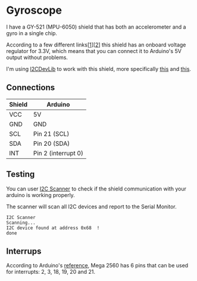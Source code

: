 # Gyroscope

I have a GY-521 (MPU-6050) shield that has both an accelerometer and a gyro in a single chip.

According to a few different links[[1](http://dummyscodes.blogspot.com.br/2014/07/mpu6050-gy-521-breakout-arduino-mega.html)][[2](http://forum.arduino.cc/index.php?topic=166113.0)] this shield has an onboard voltage regulator for 3.3V, which means that you can connect it to Arduino's 5V output without problems.

I'm using [I2CDevLib](https://github.com/jrowberg/i2cdevlib) to work with this shield, more specifically [this](https://github.com/jrowberg/i2cdevlib/tree/master/Arduino/I2Cdev) and [this](https://github.com/jrowberg/i2cdevlib/tree/master/Arduino/MPU6050).

## Connections

Shield | Arduino
-------|--------
VCC    | 5V
GND    | GND
SCL    | Pin 21 (SCL)
SDA    | Pin 20 (SDA)
INT    | Pin 2 (interrupt 0)

## Testing

You can user [I2C Scanner](http://playground.arduino.cc/Main/I2cScanner) to check if the shield communication with your arduino is working properly.

The scanner will scan all I2C devices and report to the Serial Monitor.

```
I2C Scanner
Scanning...
I2C device found at address 0x68  !
done
```

## Interrups

According to Arduino's [reference](http://arduino.cc/en/Reference/AttachInterrupt), Mega 2560 has 6 pins that can be used for interrupts: 2, 3, 18, 19, 20 and 21.
